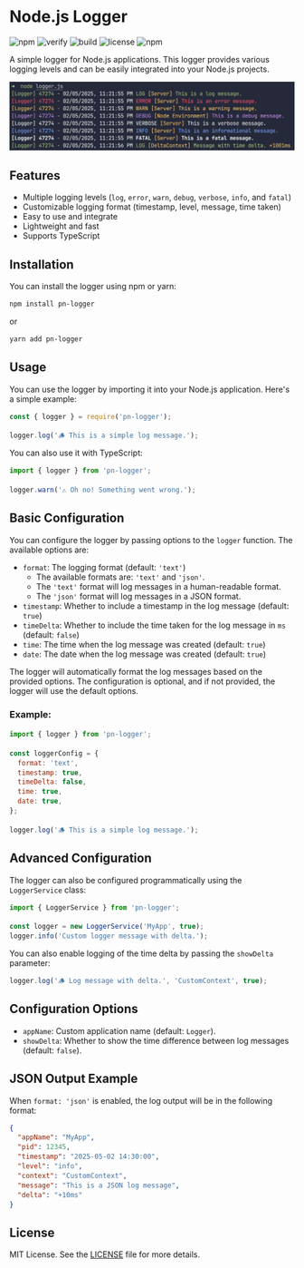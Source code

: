 
# Node.js Logger

![npm](https://img.shields.io/npm/v/pn-logger.svg)
![verify](https://img.shields.io/badge/verify-verified-brightgreen.svg)
![build](https://img.shields.io/badge/build-passing-brightgreen.svg)
![license](https://img.shields.io/badge/license-MIT-blue.svg)
![npm](https://img.shields.io/npm/dt/pn-logger.svg)

A simple logger for Node.js applications. This logger provides various logging levels and can be easily integrated into your Node.js projects.

![image](https://github.com/Pedroo-Nietoo/NodeJS-Logger/blob/main/src/assets/logger-example.png?raw=true)

## Features

- Multiple logging levels (`log`, `error`, `warn`, `debug`, `verbose`, `info`, and `fatal`)
- Customizable logging format (timestamp, level, message, time taken)
- Easy to use and integrate
- Lightweight and fast
- Supports TypeScript

## Installation

You can install the logger using npm or yarn:

```bash
npm install pn-logger
```

or

```bash
yarn add pn-logger
```

## Usage

You can use the logger by importing it into your Node.js application. Here's a simple example:

```javascript
const { logger } = require('pn-logger');

logger.log('🪵 This is a simple log message.');
```

You can also use it with TypeScript:

```typescript
import { logger } from 'pn-logger';

logger.warn('⚠️ Oh no! Something went wrong.');
```

## Basic Configuration

You can configure the logger by passing options to the `logger` function. The available options are:

- `format`: The logging format (default: `'text'`)
  - The available formats are: `'text'` and `'json'`.
  - The `'text'` format will log messages in a human-readable format.
  - The `'json'` format will log messages in a JSON format.
- `timestamp`: Whether to include a timestamp in the log message (default: `true`)
- `timeDelta`: Whether to include the time taken for the log message in `ms` (default: `false`)
- `time`: The time when the log message was created (default: `true`)
- `date`: The date when the log message was created (default: `true`)

The logger will automatically format the log messages based on the provided options. The configuration is optional, and if not provided, the logger will use the default options.

### Example:

```javascript
import { logger } from 'pn-logger';

const loggerConfig = {
  format: 'text',
  timestamp: true,
  timeDelta: false,
  time: true,
  date: true,
};

logger.log('🪵 This is a simple log message.');
```

## Advanced Configuration

The logger can also be configured programmatically using the `LoggerService` class:

```typescript
import { LoggerService } from 'pn-logger';

const logger = new LoggerService('MyApp', true);
logger.info('Custom logger message with delta.');
```

You can also enable logging of the time delta by passing the `showDelta` parameter:

```typescript
logger.log('🪵 Log message with delta.', 'CustomContext', true);
```

## Configuration Options

- `appName`: Custom application name (default: `Logger`).
- `showDelta`: Whether to show the time difference between log messages (default: `false`).

## JSON Output Example

When `format: 'json'` is enabled, the log output will be in the following format:

```json
{
  "appName": "MyApp",
  "pid": 12345,
  "timestamp": "2025-05-02 14:30:00",
  "level": "info",
  "context": "CustomContext",
  "message": "This is a JSON log message",
  "delta": "+10ms"
}
```

## License

MIT License. See the [LICENSE](./LICENSE) file for more details.
